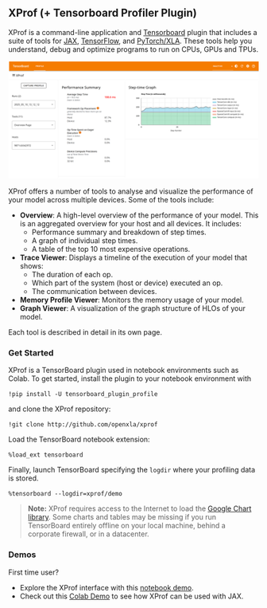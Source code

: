 ## XProf (+ Tensorboard Profiler Plugin)

XProf is a command-line application and
[Tensorboard](https://www.tensorflow.org/tensorboard) plugin that includes a
suite of tools for [JAX](https://jax.readthedocs.io/),
[TensorFlow](https://www.tensorflow.org/), and
[PyTorch/XLA](https://github.com/pytorch/xla). These tools help you understand,
debug and optimize programs to run on CPUs, GPUs and TPUs.

![Tensorboard overview page](images/tensorboard_overview.png)

XProf offers a number of tools to analyse and visualize the
performance of your model across multiple devices. Some of the tools include:

*   **Overview**: A high-level overview of the performance of your model. This
    is an aggregated overview for your host and all devices. It includes:
    *   Performance summary and breakdown of step times.
    *   A graph of individual step times.
    *   A table of the top 10 most expensive operations.
*   **Trace Viewer**: Displays a timeline of the execution of your model that
    shows:
    *   The duration of each op.
    *   Which part of the system (host or device) executed an op.
    *   The communication between devices.
*   **Memory Profile Viewer**: Monitors the memory usage of your model.
*   **Graph Viewer**: A visualization of the graph structure of HLOs of your
    model.

Each tool is described in detail in its own page.

### Get Started

XProf is a TensorBoard plugin used in notebook environments such as Colab. To
get started, install the plugin to your notebook environment with

```shell
!pip install -U tensorboard_plugin_profile
```

and clone the XProf repository:

```shell
!git clone http://github.com/openxla/xprof
```

Load the TensorBoard notebook extension:

```shell
%load_ext tensorboard
```

Finally, launch TensorBoard specifying the `logdir` where your profiling data is
stored.

```shell
%tensorboard --logdir=xprof/demo
```

> **Note:** XProf requires access to the Internet to load the
> [Google Chart library](https://developers.google.com/chart/interactive/docs/basic_load_libs#basic-library-loading).
> Some charts and tables may be missing if you run TensorBoard entirely offline on
> your local machine, behind a corporate firewall, or in a datacenter.

### Demos

First time user?

- Explore the XProf interface with this [notebook demo](XProf_Explore.ipynb).
- Check out this
  [Colab Demo](https://docs.jaxstack.ai/en/latest/JAX_for_LLM_pretraining.html)
  to see how XProf can be used with JAX.
